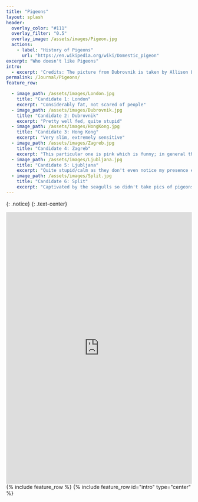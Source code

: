```yaml
---
title: "Pigeons"
layout: splash
header:
  overlay_color: "#111"
  overlay_filter: "0.5"
  overlay_image: /assets/images/Pigeon.jpg
  actions:
    - label: "History of Pigeons"
      url: "https://en.wikipedia.org/wiki/Domestic_pigeon"
excerpt: "Who doesn't like Pigeons" 
intro: 
  - excerpt: 'Credits: The picture from Dubrovnik is taken by Allison Lau, while other pictures are taken by me in 2022/2023. I would like to thank everyone for their inspirations, especially those in the slovenia/croatia trip. If you want me to feature your pigeon pictures please send me a message. '
permalink: /Journal/Pigeons/
feature_row:

  - image_path: /assets/images/London.jpg
    title: "Candidate 1: London"
    excerpt: "Considerably fat, not scared of people"
  - image_path: /assets/images/Dubrovnik.jpg
    title: "Candidate 2: Dubrovnik"
    excerpt: "Pretty well fed, quite stupid"
  - image_path: /assets/images/HongKong.jpg
    title: "Candidate 3: Hong Kong"
    excerpt: "Very slim, extremely sensitive"
  - image_path: /assets/images/Zagreb.jpg
    title: "Candidate 4: Zagreb"
    excerpt: "This particular one is pink which is funny; in general they are quite abundant"
  - image_path: /assets/images/Ljubljana.jpg
    title: "Candidate 5: Ljubljana"
    excerpt: "Quite stupid/calm as they don't even notice my presence even though I was 5cm away; Quite fat"
  - image_path: /assets/images/Split.jpg
    title: "Candidate 6: Split"
    excerpt: "Captivated by the seagulls so didn't take pics of pigeons... But watched youtube with 8 hrs of pigeons" 
---
```


{: .notice}
{: .text-center}
<div class="strawpoll-embed" id="strawpoll_GPgV3ONV8Za" style="height: 736px; max-width: 640px; width: 100%; margin: 0 auto; display: flex; flex-direction: column;"><iframe title="StrawPoll Embed" id="strawpoll_iframe_GPgV3ONV8Za" src="https://strawpoll.com/embed/polls/GPgV3ONV8Za" style="position: static; visibility: visible; display: block; width: 100%; flex-grow: 1;" frameborder="0" allowfullscreen allowtransparency>Loading...</iframe><script async src="https://cdn.strawpoll.com/dist/widgets.js" charset="utf-8"></script></div>
{% include feature_row %}
{% include feature_row id="intro" type="center" %}
